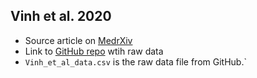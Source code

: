 ## Vinh et al. 2020

* Source article  on [MedrXiv](https://www.medrxiv.org/content/10.1101/2021.01.03.21249160v1)
* Link to [GitHub repo](https://github.com/bonilab/seroepi-02FL-influenza-vietnam-PCA)  wtih raw data
* `Vinh_et_al_data.csv` is the raw data file from GitHub.`
